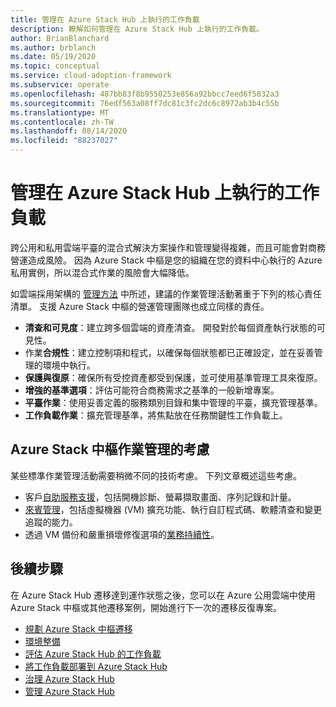 ```yaml
---
title: 管理在 Azure Stack Hub 上執行的工作負載
description: 瞭解如何管理在 Azure Stack Hub 上執行的工作負載。
author: BrianBlanchard
ms.author: brblanch
ms.date: 05/19/2020
ms.topic: conceptual
ms.service: cloud-adoption-framework
ms.subservice: operate
ms.openlocfilehash: 487bb83f8b9550253e856a92bbcc7eed6f5832a3
ms.sourcegitcommit: 76edf563a08ff7dc81c3fc2dc6c8972ab3b4c55b
ms.translationtype: MT
ms.contentlocale: zh-TW
ms.lasthandoff: 08/14/2020
ms.locfileid: "88237027"
---
```

# <a name="manage-workloads-that-run-on-azure-stack-hub"></a>管理在 Azure Stack Hub 上執行的工作負載

跨公用和私用雲端平臺的混合式解決方案操作和管理變得複雜，而且可能會對商務營運造成風險。 因為 Azure Stack 中樞是您的組織在您的資料中心執行的 Azure 私用實例，所以混合式作業的風險會大幅降低。

如雲端採用架構的 [管理方法](../../manage/index.md) 中所述，建議的作業管理活動著重于下列的核心責任清單。 支援 Azure Stack 中樞的營運管理團隊也成立同樣的責任。

- **清查和可見度**：建立跨多個雲端的資產清查。 開發對於每個資產執行狀態的可見性。
- 作業**合規性**：建立控制項和程式，以確保每個狀態都已正確設定，並在妥善管理的環境中執行。
- **保護與復原**：確保所有受控資產都受到保護，並可使用基準管理工具來復原。
- **增強的基準選項**：評估可能符合商務需求之基準的一般新增專案。
- **平臺作業**：使用妥善定義的服務類別目錄和集中管理的平臺，擴充管理基準。
- **工作負載作業**：擴充管理基準，將焦點放在任務關鍵性工作負載上。

## <a name="considerations-for-azure-stack-hub-operations-management"></a>Azure Stack 中樞作業管理的考慮

某些標準作業管理活動需要稍微不同的技術考慮。 下列文章概述這些考慮。

- 客戶[自助服務支援](https://azure.microsoft.com/blog/azure-stack-iaas-part-five/)，包括開機診斷、螢幕擷取畫面、序列記錄和計量。
- [來賓管理](https://azure.microsoft.com/blog/azure-stack-iaas-part-one/)，包括虛擬機器 (VM) 擴充功能、執行自訂程式碼、軟體清查和變更追蹤的能力。
- 透過 VM 備份和嚴重損壞修復選項的[業務持續性](https://azure.microsoft.com/blog/azure-stack-iaas-part-four/)。

## <a name="next-steps"></a>後續步驟

在 Azure Stack Hub 遷移達到運作狀態之後，您可以在 Azure 公用雲端中使用 Azure Stack 中樞或其他遷移案例，開始進行下一次的遷移反復專案。

- [規劃 Azure Stack 中樞遷移](./plan.md)
- [環境整備](./ready.md)
- [評估 Azure Stack Hub 的工作負載](./migrate-assess.md)
- [將工作負載部署到 Azure Stack Hub](./migrate-deploy.md)
- [治理 Azure Stack Hub](./govern.md)
- [管理 Azure Stack Hub](./manage.md)
